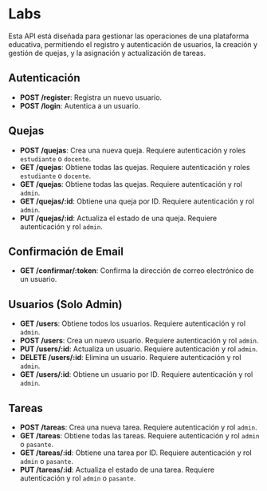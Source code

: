 # Labs

Esta API está diseñada para gestionar las operaciones de una plataforma educativa, permitiendo el registro y autenticación de usuarios, la creación y gestión de quejas, y la asignación y actualización de tareas.

## Autenticación

- **POST /register**: Registra un nuevo usuario.
- **POST /login**: Autentica a un usuario.

## Quejas

- **POST /quejas**: Crea una nueva queja. Requiere autenticación y roles `estudiante` o `docente`.
- **GET /quejas**: Obtiene todas las quejas. Requiere autenticación y roles `estudiante` o `docente`.
- **GET /quejas**: Obtiene todas las quejas. Requiere autenticación y rol `admin`.
- **GET /quejas/:id**: Obtiene una queja por ID. Requiere autenticación y rol `admin`.
- **PUT /quejas/:id**: Actualiza el estado de una queja. Requiere autenticación y rol `admin`.

## Confirmación de Email

- **GET /confirmar/:token**: Confirma la dirección de correo electrónico de un usuario.

## Usuarios (Solo Admin)

- **GET /users**: Obtiene todos los usuarios. Requiere autenticación y rol `admin`.
- **POST /users**: Crea un nuevo usuario. Requiere autenticación y rol `admin`.
- **PUT /users/:id**: Actualiza un usuario. Requiere autenticación y rol `admin`.
- **DELETE /users/:id**: Elimina un usuario. Requiere autenticación y rol `admin`.
- **GET /users/:id**: Obtiene un usuario por ID. Requiere autenticación y rol `admin`.

## Tareas

- **POST /tareas**: Crea una nueva tarea. Requiere autenticación y rol `admin`.
- **GET /tareas**: Obtiene todas las tareas. Requiere autenticación y rol `admin` o `pasante`.
- **GET /tareas/:id**: Obtiene una tarea por ID. Requiere autenticación y rol `admin` o `pasante`.
- **PUT /tareas/:id**: Actualiza el estado de una tarea. Requiere autenticación y rol `admin` o `pasante`.
